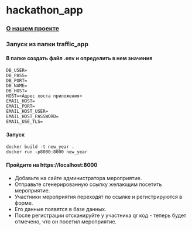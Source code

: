 # hackathon_app

### [О нашем проекте](https://docs.google.com/presentation/d/1sCBvz22YaV13wOXT76XYCOiaNf3NGVt2VsWWNx5qgWY/edit?usp=sharing)

### Запуск из папки traffic_app
#### В папке создать файл .env и определить в нем значения
```
DB_USER=
DB_PASS=
DB_PORT=
DB_NAME=
DB_HOST=
HOST=<Адрес хоста приложения>
EMAIL_HOST=
EMAIL_PORT=
EMAIL_HOST_USER=
EMAIL_HOST_PASSWORD=
EMAIL_USE_TLS=
```
#### Запуск 
```
docker build -t new_year .
docker run -p8000:8000 new_year
```
#### Пройдите на https://localhost:8000

* Добавьте на сайте администратора мероприятие. 
* Отправьте сгенерированную ссылку желающим посетить мероприятие. 
* Участники мероприятия переходят по ссылке и регистрируются в форме. 
* Его данные появятся в базе данных. 
* После регистрации отсканируйте у участника qr код - теперь будет отмечено, что он посетил мероприятие. 
